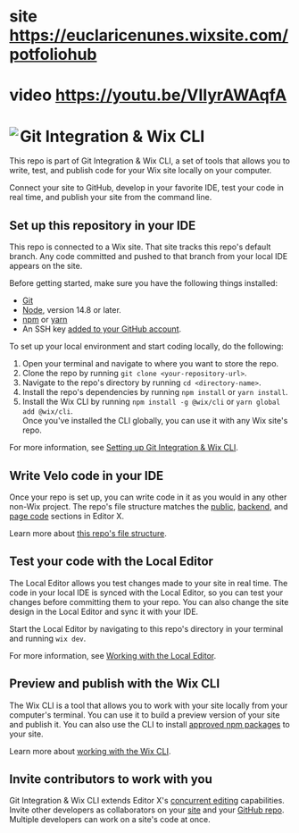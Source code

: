# site <https://euclaricenunes.wixsite.com/potfoliohub>
# video <https://youtu.be/VIIyrAWAqfA>


# Git Integration & Wix CLI <img align="left" src="https://user-images.githubusercontent.com/89579857/185785022-cab37bf5-26be-4f11-85f0-1fac63c07d3b.png">

This repo is part of Git Integration & Wix CLI, a set of tools that allows you to write, test, and publish code for your Wix site locally on your computer. 

Connect your site to GitHub, develop in your favorite IDE, test your code in real time, and publish your site from the command line.

## Set up this repository in your IDE
This repo is connected to a Wix site. That site tracks this repo's default branch. Any code committed and pushed to that branch from your local IDE appears on the site.

Before getting started, make sure you have the following things installed:
* [Git](https://git-scm.com/download)
* [Node](https://nodejs.org/en/download/), version 14.8 or later.
* [npm](https://docs.npmjs.com/downloading-and-installing-node-js-and-npm) or [yarn](https://yarnpkg.com/getting-started/install)
* An SSH key [added to your GitHub account](https://docs.github.com/en/authentication/connecting-to-github-with-ssh/adding-a-new-ssh-key-to-your-github-account).

To set up your local environment and start coding locally, do the following:

1. Open your terminal and navigate to where you want to store the repo.
1. Clone the repo by running `git clone <your-repository-url>`.
1. Navigate to the repo's directory by running `cd <directory-name>`.
1. Install the repo's dependencies by running `npm install` or `yarn install`.
1. Install the Wix CLI by running `npm install -g @wix/cli` or `yarn global add @wix/cli`.  
   Once you've installed the CLI globally, you can use it with any Wix site's repo.

For more information, see [Setting up Git Integration & Wix CLI](https://support.wix.com/en/article/velo-setting-up-git-integration-wix-cli-beta).

## Write Velo code in your IDE
Once your repo is set up, you can write code in it as you would in any other non-Wix project. The repo's file structure matches the [public](https://support.wix.com/en/article/velo-working-with-the-velo-sidebar#public), [backend](https://support.wix.com/en/article/velo-working-with-the-velo-sidebar#backend), and [page code](https://support.wix.com/en/article/velo-working-with-the-velo-sidebar#page-code) sections in Editor X.

Learn more about [this repo's file structure](https://support.wix.com/en/article/velo-understanding-your-sites-github-repository-beta).

## Test your code with the Local Editor
The Local Editor allows you test changes made to your site in real time. The code in your local IDE is synced with the Local Editor, so you can test your changes before committing them to your repo. You can also change the site design in the Local Editor and sync it with your IDE.

Start the Local Editor by navigating to this repo's directory in your terminal and running `wix dev`.

For more information, see [Working with the Local Editor](https://support.wix.com/en/article/velo-working-with-the-local-editor-beta).

## Preview and publish with the Wix CLI
The Wix CLI is a tool that allows you to work with your site locally from your computer's terminal. You can use it to build a preview version of your site and publish it. You can also use the CLI to install [approved npm packages](https://support.wix.com/en/article/velo-working-with-npm-packages) to your site.

Learn more about [working with the Wix CLI](https://support.wix.com/en/article/velo-working-with-the-wix-cli-beta).

## Invite contributors to work with you
Git Integration & Wix CLI extends Editor X's [concurrent editing](https://support.wix.com/en/article/editor-x-about-concurrent-editing) capabilities. Invite other developers as collaborators on your [site](https://support.wix.com/en/article/inviting-people-to-contribute-to-your-site) and your [GitHub repo](https://docs.github.com/en/account-and-profile/setting-up-and-managing-your-personal-account-on-github/managing-access-to-your-personal-repositories/inviting-collaborators-to-a-personal-repository). Multiple developers can work on a site's code at once.
